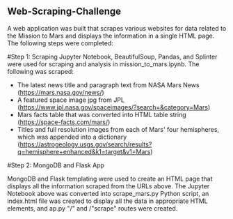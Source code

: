## Web-Scraping-Challenge

A web application was built that scrapes various websites for data related to the Mission to Mars and displays the information in a single HTML page. The following steps were completed:

#Step 1: Scraping
Jupyter Notebook, BeautifulSoup, Pandas, and Splinter were used for scraping and analysis in mission_to_mars.ipynb. The following was scraped:
  - The latest news title and paragraph text from NASA Mars News (https://mars.nasa.gov/news/)
  - A featured space image jpg from JPL (https://www.jpl.nasa.gov/spaceimages/?search=&category=Mars)
  - Mars facts table that was converted into HTML table string (https://space-facts.com/mars/)
  - Titles and full resolution images from each of Mars' four hemispheres, which was appended into a dictionary (https://astrogeology.usgs.gov/search/results?q=hemisphere+enhanced&k1=target&v1=Mars)
  
#Step 2: MongoDB and Flask App

MongoDB and Flask templating were used to create an HTML page that displays all the information scraped from the URLs above. The Jupyter Notebook above was converted into scrape_mars.py Python script, an index.html file was created to display all the data in appropriate HTML elements, and ap.py "/" and /"scrape" routes were created.

